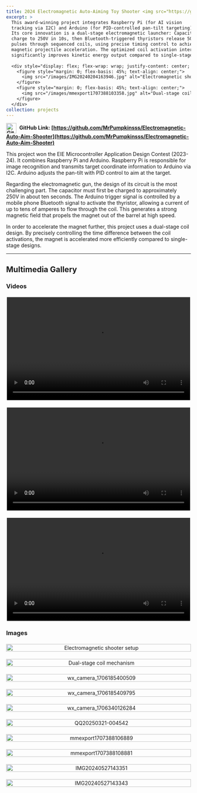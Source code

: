 ```yaml
---
title: 2024 Electromagnetic Auto-Aiming Toy Shooter <img src="https://github.githubassets.com/images/modules/logos_page/GitHub-Mark.png" alt="GitHub" style="width:28px; vertical-align:middle; margin-right:8px;">
excerpt: >
  This award-winning project integrates Raspberry Pi (for AI vision 
  tracking via I2C) and Arduino (for PID-controlled pan-tilt targeting). 
  Its core innovation is a dual-stage electromagnetic launcher: Capacitors 
  charge to 250V in 10s, then Bluetooth-triggered thyristors release 50A+ 
  pulses through sequenced coils, using precise timing control to achieve 
  magnetic projectile acceleration. The optimized coil activation interval 
  significantly improves kinetic energy output compared to single-stage designs.
  
  <div style="display: flex; flex-wrap: wrap; justify-content: center; gap: 20px; margin-top: 10px;">
    <figure style="margin: 0; flex-basis: 45%; text-align: center;">
      <img src="/images/IMG20240204163946.jpg" alt="Electromagnetic shooter setup" style="width: 100%; height: auto;">
    </figure>
    <figure style="margin: 0; flex-basis: 45%; text-align: center;">
      <img src="/images/mmexport1707388103358.jpg" alt="Dual-stage coil mechanism" style="width: 100%; height: auto;">
    </figure>
  </div>
collection: projects
---
```


**<img src="https://github.githubassets.com/images/modules/logos_page/GitHub-Mark.png" alt="GitHub" style="width:28px; vertical-align:middle; margin-right:8px;">GitHub Link: [https://github.com/MrPumpkinsss/Electromagnetic-Auto-Aim-Shooter](https://github.com/MrPumpkinsss/Electromagnetic-Auto-Aim-Shooter)**

This project won the EIE Microcontroller Application Design Contest (2023-24). It combines Raspberry Pi and Arduino. Raspberry Pi is responsible for image recognition and transmits target coordinate information to Arduino via I2C. Arduino adjusts the pan-tilt with PID control to aim at the target.

Regarding the electromagnetic gun, the design of its circuit is the most challenging part. The capacitor must first be charged to approximately 250V in about ten seconds. The Arduino trigger signal is controlled by a mobile phone Bluetooth signal to activate the thyristor, allowing a current of up to tens of amperes to flow through the coil. This generates a strong magnetic field that propels the magnet out of the barrel at high speed.

In order to accelerate the magnet further, this project uses a dual-stage coil design. By precisely controlling the time difference between the coil activations, the magnet is accelerated more efficiently compared to single-stage designs.



---

## Multimedia Gallery

### Videos

<div style="display: flex; flex-wrap: wrap; gap: 20px; justify-content: center; margin-top: 20px;">
  <div style="flex: 1 1 300px; max-width: 500px; max-height: 60vh; aspect-ratio: 16/9;">
    <video controls style="width:100%; height:100%; object-fit: cover;">
      <source src="/images/shooter.mp4" type="video/mp4">
      Your browser does not support the video tag.
    </video>
  </div>

  <div style="flex: 1 1 300px; max-width: 500px; max-height: 60vh; aspect-ratio: 16/9;">
    <video controls style="width:100%; height:100%; object-fit: cover;">
      <source src="/images/TURRENT2.mp4" type="video/mp4">
      Your browser does not support the video tag.
    </video>
  </div>

  <div style="flex: 1 1 300px; max-width: 500px; max-height: 60vh; aspect-ratio: 16/9;">
    <video controls style="width:100%; height:100%; object-fit: cover;">
      <source src="/images/Video_35525464.mp4" type="video/mp4">
      Your browser does not support the video tag.
    </video>
  </div>
</div>

### Images

<div style="display: grid; grid-template-columns: repeat(auto-fit, minmax(300px, 1fr)); gap: 20px; margin-top: 20px;">
  <!-- Excerpt images and additional gallery images -->
  <div style="text-align: center;">
    <img src="/images/IMG20240204163946.jpg" alt="Electromagnetic shooter setup" style="width: 100%; height: auto;">
  </div>
  <div style="text-align: center;">
    <img src="/images/mmexport1707388103358.jpg" alt="Dual-stage coil mechanism" style="width: 100%; height: auto;">
  </div>
  <div style="text-align: center;">
    <img src="/images/wx_camera_1706185400509.jpg" alt="wx_camera_1706185400509" style="width: 100%; height: auto;">
  </div>
  <div style="text-align: center;">
    <img src="/images/wx_camera_1706185409795.jpg" alt="wx_camera_1706185409795" style="width: 100%; height: auto;">
  </div>
  <div style="text-align: center;">
    <img src="/images/wx_camera_1706340126284.jpg" alt="wx_camera_1706340126284" style="width: 100%; height: auto;">
  </div>
  <div style="text-align: center;">
    <img src="/images/QQ20250321-004542.jpg" alt="QQ20250321-004542" style="width: 100%; height: auto;">
  </div>
  <div style="text-align: center;">
    <img src="/images/mmexport1707388106889.jpg" alt="mmexport1707388106889" style="width: 100%; height: auto;">
  </div>
  <!-- If you wish to show the duplicate mmexport1707388103358.jpg, uncomment the block below -->
  <!--
  <div style="text-align: center;">
    <img src="/images/mmexport1707388103358.jpg" alt="mmexport1707388103358 duplicate" style="width: 100%; height: auto;">
  </div>
  -->
  <div style="text-align: center;">
    <img src="/images/mmexport1707388108881.jpg" alt="mmexport1707388108881" style="width: 100%; height: auto;">
  </div>
  <div style="text-align: center;">
    <img src="/images/IMG20240527143351.jpg" alt="IMG20240527143351" style="width: 100%; height: auto;">
  </div>
  <div style="text-align: center;">
    <img src="/images/IMG20240527143343.jpg" alt="IMG20240527143343" style="width: 100%; height: auto;">
  </div>
</div>